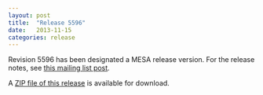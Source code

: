 ```yaml
---
layout: post
title:  "Release 5596"
date:   2013-11-15
categories: release
---
```


Revision 5596 has been designated a MESA release version.  For the
release notes, see [this mailing list post][notes].

[notes]:http://sourceforge.net/p/mesa/mailman/message/31643416/


A [ZIP file of this release][zip] is available for download.

[zip]:http://sourceforge.net/projects/mesa/files/releases/mesa-r5596.zip/download
